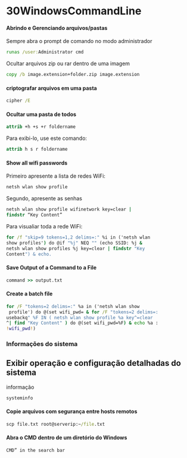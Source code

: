 # 30WindowsCommandLine


#### Abrindo e Gerenciando arquivos/pastas

Sempre abra o prompt de comando no modo administrador

```cmd
runas /user:Administrator cmd

```

Ocultar arquivos zip ou rar dentro de uma imagem

```cmd
copy /b image.extension+folder.zip image.extension
```


#### criptografar arquivos em uma pasta

```cmd
cipher /E
```


#### Ocultar uma pasta de todos

```cmd
attrib +h +s +r foldername
```

Para exibi-lo, use este comando:

```cmd
attrib h s r foldername
```


#### Show all wifi passwords

Primeiro apresente a lista de redes WiFi:

```cmd
netsh wlan show profile
```

Segundo, apresente as senhas

```cmd
netsh wlan show profile wifinetwork key=clear |
findstr “Key Content”
```

Para visualiar toda a rede WiFi:

```cmd
for /f "skip=9 tokens=1,2 delims=:" %i in ('netsh wlan
show profiles') do @if "%j" NEQ "" (echo SSID: %j &
netsh wlan show profiles %j key=clear | findstr "Key
Content") & echo.
```


#### Save Output of a Command to a File

```cmd
command >> output.txt
```


#### Create a batch file

```cmd
for /F "tokens=2 delims=:" %a in ('netsh wlan show
 profile') do @(set wifi_pwd= & for /F "tokens=2 delims=:
usebackq" %F IN ( netsh wlan show profile %a key^=clear
^| find "Key Content" ) do @(set wifi_pwd=%F) & echo %a :
!wifi_pwd!)
```


### Informações do sistema

## Exibir operação e configuração detalhadas do sistema
informação

```cmd
systeminfo
```

#### Copie arquivos com segurança entre hosts remotos

```cmd
scp file.txt root@serverip:~/file.txt
```


#### Abra o CMD dentro de um diretório do Windows

```cmd
CMD” in the search bar
```

